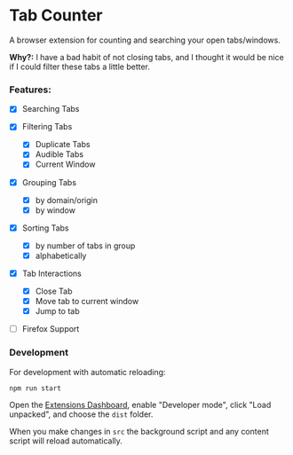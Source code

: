# Tab Counter

A browser extension for counting and searching your open tabs/windows.

**Why?:** I have a bad habit of not closing tabs, and I thought it would be nice if I could filter these tabs a little better.

### Features:
- [x] Searching Tabs
- [x] Filtering Tabs
  - [x] Duplicate Tabs
  - [x] Audible Tabs
  - [x] Current Window
- [x] Grouping Tabs
  - [x] by domain/origin
  - [x] by window
- [x] Sorting Tabs
  - [x] by number of tabs in group
  - [x] alphabetically
- [x] Tab Interactions
  - [x] Close Tab
  - [x] Move tab to current window
  - [x] Jump to tab
- [ ] Firefox Support


### Development

For development with automatic reloading:

```sh
npm run start
```

Open the [Extensions Dashboard](chrome://extensions), enable "Developer mode", click "Load unpacked", and choose the `dist` folder.

When you make changes in `src` the background script and any content script will reload automatically.
